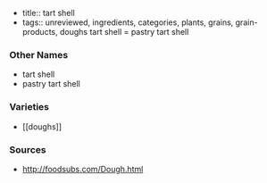 - title:: tart shell
- tags:: unreviewed, ingredients, categories, plants, grains, grain-products, doughs
tart shell = pastry tart shell

### Other Names

* tart shell
* pastry tart shell

### Varieties

* [[doughs]]

### Sources
* http://foodsubs.com/Dough.html
